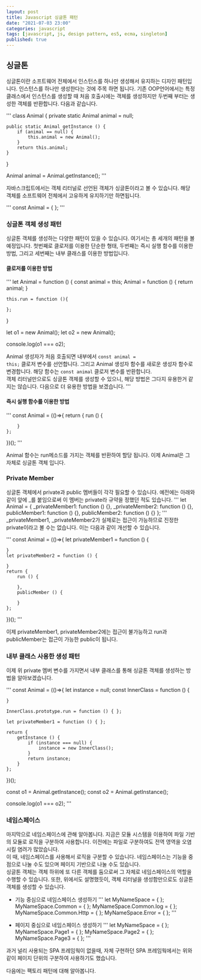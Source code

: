 ```yaml
---
layout: post
title: Javascript 싱글톤 패턴
date: "2021-07-03 23:00"
categories: javascript
tags: [javascript, js, design pattern, es5, ecma, singleton]
published: true
---
```



## 싱글톤
싱글톤이란 소프트웨어 전체에서 인스턴스를 하나만 생성해서 유지하는 디자인 패턴입니다. 인스턴스를 하나만 생성한다는 것에 주목 하면 됩니다. 기존 OOP언어에서는 특정 클래스에서 인스턴스를 생성할 때 처음 호출시에는 객체를 생성하지만 두번째 부터는 생성한 객체를 반환합니다. 다음과 같습니다.

'''
class Animal {
    private static Animal animal = null;

    public static Animal getInstance () {
        if (animal == null) {
            this.animal = new Animal();
        }
        return this.animal;
    }
}

Animal animal = Animal.getInstance();
'''

자바스크립트에서는 객체 리터널로 선언된 객체가 싱글톤이라고 볼 수 있습니다. 해당 객체를 소프트웨어 전체에서 고유하게 유지하기만 하면됩니다.

'''
const Animal = { };
'''


### 싱글톤 객체 생성 패턴
싱글톤 객체를 생성하는 다양한 패턴이 있을 수 있습니다. 여기서는 총 세개의 패턴을 볼 예정입니다. 첫번째로 클로저를 이용한 단순한 형태, 두번째는 즉시 실행 함수를 이용한 방법, 그리고 세번째는 내부 클래스를 이용한 방법입니다.

#### 클로저를 이용한 방법
'''
let Animal = function () {
    const animal = this;
    Animal = function () {
        return animal;
    }

    this.run = function (){

    };
}

let o1 = new Animal();
let o2 = new Animal();

console.log(o1 === o2);

Animal 생성자가 처음 호출되면 내부에서 <code>const animal = this;</code> 클로저 변수를 선언합니다. 그리고 Animal 생성자 함수를 새로운 생성자 함수로 변경합니다. 해당 함수는 <code>const animal</code> 클로저 변수를 반환합니다.  
객체 리터널만으로도 싱글톤 객체를 생성할 수 있으니, 해당 방법은 그다지 유용한거 같지는 않습니다. 다음으로 더 유용한 방법을 보겠습니다.
'''

#### 즉시 실행 함수를 이용한 방법
'''
const Animal = (()=>{
    return {
        run () {

        }
    };
})();
'''

Animal 함수는 run메소드를 가지는 객체를 반환하여 할당 됩니다. 이제 Animal은 그 자체로 싱글톤 객체 입니다.


### Private Member
싱글톤 객체에서 private과 public 멤버들이 각각 필요할 수 있습니다. 예전에는 아래와 같이 앞에 _를 붙임으로써 이 멤버는 private라 규약을 정했던 적도 있습니다.
'''
let Animal = {
    _privateMember1: function () {},
    _privateMember2: function () {},
    publicMember1: function () {},
    publicMember2: function () {}
};
'''
_privateMember1, _privateMember2가 실제로는 접근이 가능하므로 진정한 private이라고 볼 수는 없습니다. 이는 다음과 같이 개선할 수 있습니다.

'''
const Animal = (()=>{
    let privateMember1 = function () {

    }
    let privateMember2 = function () {
        
    }
    return {
        run () {

        },
        publicMember () {

        }
    };
})();
'''

이제 privateMember1, privateMember2에는 접근이 불가능하고 run과 publicMember는 접근이 가능한 public이 됩니다.


### 내부 클래스 사용한 생성 패턴
이제 위 private 멤버 변수를 가지면서 내부 클래스를 통해 싱글톤 객체를 생성하는 방법을 알아보겠습니다.

'''
const Animal = (()=>{
    let instance = null;
    const InnerClass = function () {
        
    }

    InnerClass.prototype.run = function () { };

    let privateMember1 = function () { };

    return {
        getInstance () {
            if (instance === null) {
                instance = new InnerClass();
            }
            return instance;
        }
    };
})();

const o1 = Animal.getInstance();
const o2 = Animal.getInstance();

console.log(o1 === o2);
'''


### 네임스페이스
마지막으로 네임스페이스에 관해 알아봅니다.  지금은 모듈 시스템을 이용하여 파일 기반의 모듈로 로직을 구분하여 사용합니다. 이전에는 파일로 구분하여도 전역 영역을 오염시킬 염려가 많았습니다.  
이 때, 네임스페이스를 사용해서 로직을 구분할 수 있습니다. 네임스페이스는 기능을 중점으로 나눌 수도 있으며 페이지 기반으로 나눌 수도 있습니다.  
싱글톤 객체는 객체 하위에 또 다른 객체를 둠으로써 그 자체로 네임스페이스의 역할을 수행할 수 있습니다. 또한, 위에서도 설명했듯이, 객체 리터널을 생성함만으로도 싱글톤 객체를 생성할 수 있습니다.


- 기능 중심으로 네임스페이스 생성하기
'''
let MyNameSpace = { };
MyNameSpace.Common = { };
MyNameSpace.Common.log = { };
MyNameSpace.Common.Http = { };
MyNameSpace.Error = { };
'''


- 페이지 중심으로 네임스페이스 생성하기
'''
let MyNameSpace = { };
MyNameSpace.Page1 = { };
MyNameSpace.Page2 = { };
MyNameSpace.Page3 = { };
'''

과거 널리 사용되는 SPA 프레임웍이 없을때, 자체 구현하던 SPA 프레임웍에서는 위와 같이 페이지 단위의 구분하여 사용하기도 했습니다.


다음에는 팩토리 패턴에 대해 알아봅니다.
